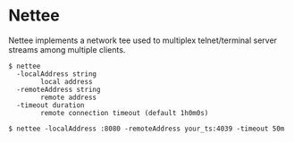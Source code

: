 # Nettee

Nettee implements a network tee used to multiplex telnet/terminal server streams among multiple clients.

~~~~
$ nettee 
  -localAddress string
    	local address
  -remoteAddress string
    	remote address
  -timeout duration
    	remote connection timeout (default 1h0m0s)

$ nettee -localAddress :8080 -remoteAddress your_ts:4039 -timeout 50m
~~~~
